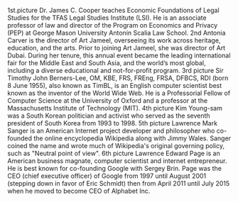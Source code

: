 1st.picture Dr. James C. Cooper teaches Economic Foundations of Legal Studies for the TFAS Legal Studies Institute (LSI). He is an associate professor of law and director of the Program on Economics and Privacy (PEP) at George Mason University Antonin Scalia Law School.
2nd Antonia Carver is the director of Art Jameel, overseeing its work across heritage, education, and the arts. Prior to joining Art Jameel, she was director of Art Dubai. During her tenure, this annual event became the leading international fair for the Middle East and South Asia, and the world’s most global, including a diverse educational and not-for-profit program.
3rd picture Sir Timothy John Berners-Lee, OM, KBE, FRS, FREng, FRSA, DFBCS, RDI (born 8 June 1955), also known as TimBL, is an English computer scientist best known as the inventor of the World Wide Web. He is a Professorial Fellow of Computer Science at the University of Oxford and a professor at the Massachusetts Institute of Technology (MIT).
4th picture Kim Young-sam was a South Korean politician and activist who served as the seventh president of South Korea from 1993 to 1998.
5th picture Lawrence Mark Sanger is an American Internet project developer and philosopher who co-founded the online encyclopedia Wikipedia along with Jimmy Wales. Sanger coined the name and wrote much of Wikipedia's original governing policy, such as "Neutral point of view".
6th picture Lawrence Edward Page is an American business magnate, computer scientist and internet entrepreneur. He is best known for co-founding Google with Sergey Brin. Page was the CEO (chief executive officer) of Google from 1997 until August 2001 (stepping down in favor of Eric Schmidt) then from April 2011 until July 2015 when he moved to become CEO of Alphabet Inc.
